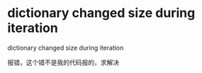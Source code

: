 # dictionary changed size during iteration

dictionary changed size during iteration

报错，这个错不是我的代码报的，求解决